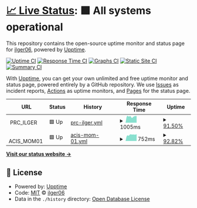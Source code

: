 # [📈 Live Status](https://ilger06.github.io/Uptime): <!--live status--> **🟩 All systems operational**

This repository contains the open-source uptime monitor and status page for [ilger06](https://ilger06.github.io/Uptime), powered by [Upptime](https://github.com/upptime/upptime).

[![Uptime CI](https://github.com/ilger06/Uptime/workflows/Uptime%20CI/badge.svg)](https://github.com/ilger06/Uptime/actions?query=workflow%3A%22Uptime+CI%22)
[![Response Time CI](https://github.com/ilger06/Uptime/workflows/Response%20Time%20CI/badge.svg)](https://github.com/ilger06/Uptime/actions?query=workflow%3A%22Response+Time+CI%22)
[![Graphs CI](https://github.com/ilger06/Uptime/workflows/Graphs%20CI/badge.svg)](https://github.com/ilger06/Uptime/actions?query=workflow%3A%22Graphs+CI%22)
[![Static Site CI](https://github.com/ilger06/Uptime/workflows/Static%20Site%20CI/badge.svg)](https://github.com/ilger06/Uptime/actions?query=workflow%3A%22Static+Site+CI%22)
[![Summary CI](https://github.com/ilger06/Uptime/workflows/Summary%20CI/badge.svg)](https://github.com/ilger06/Uptime/actions?query=workflow%3A%22Summary+CI%22)

With [Upptime](https://upptime.js.org), you can get your own unlimited and free uptime monitor and status page, powered entirely by a GitHub repository. We use [Issues](https://github.com/ilger06/Uptime/issues) as incident reports, [Actions](https://github.com/ilger06/Uptime/actions) as uptime monitors, and [Pages](https://ilger06.github.io/Uptime) for the status page.

<!--start: status pages-->
<!-- This summary is generated by Upptime (https://github.com/upptime/upptime) -->
<!-- Do not edit this manually, your changes will be overwritten -->
<!-- prettier-ignore -->
| URL | Status | History | Response Time | Uptime |
| --- | ------ | ------- | ------------- | ------ |
| <img alt="" src="https://icons.duckduckgo.com/ip3/null.ico" height="13"> PRC_ILGER | 🟩 Up | [prc-ilger.yml](https://github.com/ilger06/Uptime/commits/HEAD/history/prc-ilger.yml) | <details><summary><img alt="Response time graph" src="./graphs/prc-ilger/response-time-week.png" height="20"> 1005ms</summary><br><a href="https://ilger06.github.io/Uptime/history/prc-ilger"><img alt="Response time 1110" src="https://img.shields.io/endpoint?url=https%3A%2F%2Fraw.githubusercontent.com%2Filger06%2FUptime%2FHEAD%2Fapi%2Fprc-ilger%2Fresponse-time.json"></a><br><a href="https://ilger06.github.io/Uptime/history/prc-ilger"><img alt="24-hour response time 1081" src="https://img.shields.io/endpoint?url=https%3A%2F%2Fraw.githubusercontent.com%2Filger06%2FUptime%2FHEAD%2Fapi%2Fprc-ilger%2Fresponse-time-day.json"></a><br><a href="https://ilger06.github.io/Uptime/history/prc-ilger"><img alt="7-day response time 1005" src="https://img.shields.io/endpoint?url=https%3A%2F%2Fraw.githubusercontent.com%2Filger06%2FUptime%2FHEAD%2Fapi%2Fprc-ilger%2Fresponse-time-week.json"></a><br><a href="https://ilger06.github.io/Uptime/history/prc-ilger"><img alt="30-day response time 1042" src="https://img.shields.io/endpoint?url=https%3A%2F%2Fraw.githubusercontent.com%2Filger06%2FUptime%2FHEAD%2Fapi%2Fprc-ilger%2Fresponse-time-month.json"></a><br><a href="https://ilger06.github.io/Uptime/history/prc-ilger"><img alt="1-year response time 1110" src="https://img.shields.io/endpoint?url=https%3A%2F%2Fraw.githubusercontent.com%2Filger06%2FUptime%2FHEAD%2Fapi%2Fprc-ilger%2Fresponse-time-year.json"></a></details> | <details><summary><a href="https://ilger06.github.io/Uptime/history/prc-ilger">91.50%</a></summary><a href="https://ilger06.github.io/Uptime/history/prc-ilger"><img alt="All-time uptime 99.72%" src="https://img.shields.io/endpoint?url=https%3A%2F%2Fraw.githubusercontent.com%2Filger06%2FUptime%2FHEAD%2Fapi%2Fprc-ilger%2Fuptime.json"></a><br><a href="https://ilger06.github.io/Uptime/history/prc-ilger"><img alt="24-hour uptime 100.00%" src="https://img.shields.io/endpoint?url=https%3A%2F%2Fraw.githubusercontent.com%2Filger06%2FUptime%2FHEAD%2Fapi%2Fprc-ilger%2Fuptime-day.json"></a><br><a href="https://ilger06.github.io/Uptime/history/prc-ilger"><img alt="7-day uptime 91.50%" src="https://img.shields.io/endpoint?url=https%3A%2F%2Fraw.githubusercontent.com%2Filger06%2FUptime%2FHEAD%2Fapi%2Fprc-ilger%2Fuptime-week.json"></a><br><a href="https://ilger06.github.io/Uptime/history/prc-ilger"><img alt="30-day uptime 97.53%" src="https://img.shields.io/endpoint?url=https%3A%2F%2Fraw.githubusercontent.com%2Filger06%2FUptime%2FHEAD%2Fapi%2Fprc-ilger%2Fuptime-month.json"></a><br><a href="https://ilger06.github.io/Uptime/history/prc-ilger"><img alt="1-year uptime 99.72%" src="https://img.shields.io/endpoint?url=https%3A%2F%2Fraw.githubusercontent.com%2Filger06%2FUptime%2FHEAD%2Fapi%2Fprc-ilger%2Fuptime-year.json"></a></details>
| <img alt="" src="https://icons.duckduckgo.com/ip3/null.ico" height="13"> ACIS_MOM01 | 🟩 Up | [acis-mom-01.yml](https://github.com/ilger06/Uptime/commits/HEAD/history/acis-mom-01.yml) | <details><summary><img alt="Response time graph" src="./graphs/acis-mom-01/response-time-week.png" height="20"> 752ms</summary><br><a href="https://ilger06.github.io/Uptime/history/acis-mom-01"><img alt="Response time 850" src="https://img.shields.io/endpoint?url=https%3A%2F%2Fraw.githubusercontent.com%2Filger06%2FUptime%2FHEAD%2Fapi%2Facis-mom-01%2Fresponse-time.json"></a><br><a href="https://ilger06.github.io/Uptime/history/acis-mom-01"><img alt="24-hour response time 826" src="https://img.shields.io/endpoint?url=https%3A%2F%2Fraw.githubusercontent.com%2Filger06%2FUptime%2FHEAD%2Fapi%2Facis-mom-01%2Fresponse-time-day.json"></a><br><a href="https://ilger06.github.io/Uptime/history/acis-mom-01"><img alt="7-day response time 752" src="https://img.shields.io/endpoint?url=https%3A%2F%2Fraw.githubusercontent.com%2Filger06%2FUptime%2FHEAD%2Fapi%2Facis-mom-01%2Fresponse-time-week.json"></a><br><a href="https://ilger06.github.io/Uptime/history/acis-mom-01"><img alt="30-day response time 808" src="https://img.shields.io/endpoint?url=https%3A%2F%2Fraw.githubusercontent.com%2Filger06%2FUptime%2FHEAD%2Fapi%2Facis-mom-01%2Fresponse-time-month.json"></a><br><a href="https://ilger06.github.io/Uptime/history/acis-mom-01"><img alt="1-year response time 850" src="https://img.shields.io/endpoint?url=https%3A%2F%2Fraw.githubusercontent.com%2Filger06%2FUptime%2FHEAD%2Fapi%2Facis-mom-01%2Fresponse-time-year.json"></a></details> | <details><summary><a href="https://ilger06.github.io/Uptime/history/acis-mom-01">92.82%</a></summary><a href="https://ilger06.github.io/Uptime/history/acis-mom-01"><img alt="All-time uptime 99.73%" src="https://img.shields.io/endpoint?url=https%3A%2F%2Fraw.githubusercontent.com%2Filger06%2FUptime%2FHEAD%2Fapi%2Facis-mom-01%2Fuptime.json"></a><br><a href="https://ilger06.github.io/Uptime/history/acis-mom-01"><img alt="24-hour uptime 100.00%" src="https://img.shields.io/endpoint?url=https%3A%2F%2Fraw.githubusercontent.com%2Filger06%2FUptime%2FHEAD%2Fapi%2Facis-mom-01%2Fuptime-day.json"></a><br><a href="https://ilger06.github.io/Uptime/history/acis-mom-01"><img alt="7-day uptime 92.82%" src="https://img.shields.io/endpoint?url=https%3A%2F%2Fraw.githubusercontent.com%2Filger06%2FUptime%2FHEAD%2Fapi%2Facis-mom-01%2Fuptime-week.json"></a><br><a href="https://ilger06.github.io/Uptime/history/acis-mom-01"><img alt="30-day uptime 97.84%" src="https://img.shields.io/endpoint?url=https%3A%2F%2Fraw.githubusercontent.com%2Filger06%2FUptime%2FHEAD%2Fapi%2Facis-mom-01%2Fuptime-month.json"></a><br><a href="https://ilger06.github.io/Uptime/history/acis-mom-01"><img alt="1-year uptime 99.73%" src="https://img.shields.io/endpoint?url=https%3A%2F%2Fraw.githubusercontent.com%2Filger06%2FUptime%2FHEAD%2Fapi%2Facis-mom-01%2Fuptime-year.json"></a></details>

<!--end: status pages-->

[**Visit our status website →**](https://ilger06.github.io/Uptime)

## 📄 License

- Powered by: [Upptime](https://github.com/upptime/upptime)
- Code: [MIT](./LICENSE) © [ilger06](https://ilger06.github.io/Uptime)
- Data in the `./history` directory: [Open Database License](https://opendatacommons.org/licenses/odbl/1-0/)
